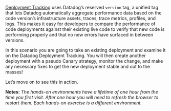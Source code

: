 <a href="https://docs.datadoghq.com/tracing/deployment_tracking/">Deployment Tracking</a> uses Datadog’s reserved `version` tag, a unified tag that lets Datadog automatically aggregate performance data based on the code version’s infrastructure assets, traces, trace metrics, profiles, and logs. This makes it easy for developers to compare the performance of code deployments against their existing live code to verify that new code is performing properly and that no new errors have surfaced in between versions.

In this scenario you are going to take an existing deployment and examine it on the Datadog Deployment Tracking. You will then create another deployment with a pseudo Canary strategy, monitor the change, and make any necessary fixes to get the new deployment stable and out to the masses!

Let’s move on to see this in action.

**Notes:** *The hands-on environments have a lifetime of one hour from the time you first visit. After one hour you will need to refresh the browser to restart them. Each hands-on exercise is a different environment.*